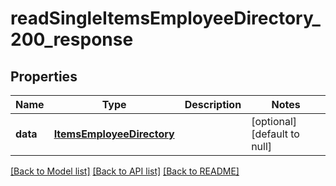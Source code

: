 # readSingleItemsEmployeeDirectory_200_response

## Properties
Name | Type | Description | Notes
------------ | ------------- | ------------- | -------------
**data** | [**ItemsEmployeeDirectory**](.md) |  | [optional] [default to null]

[[Back to Model list]](../README.md#documentation-for-models) [[Back to API list]](../README.md#documentation-for-api-endpoints) [[Back to README]](../README.md)


